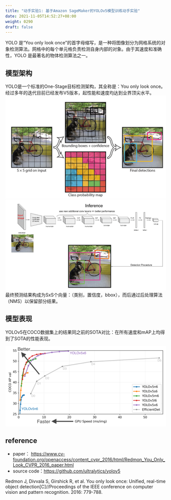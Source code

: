 ```yaml
---
title: "动手实验1: 基于Amazon SageMaker的YOLOv5模型训练动手实验"
date: 2021-11-05T14:52:27+08:00
weight: 0290
draft: false
---
```


YOLO 是“You only look once”的首字母缩写，是一种将图像划分为网格系统的对象检测算法。网格中的每个单元格负责检测自身内部的对象。由于其速度和准确性，YOLO 是最著名的物体检测算法之一。

## 模型架构
YOLO是一个标准的One-Stage目标检测架构，其全称是：You only look once。经过多年的迭代目前已经发布V5版本，起性能和速度均达到业界顶尖水平。
![](../pics/yolo/2.png)
![](../pics/yolo/1.png)
最终预测结果构成为SxS个向量：（类别，置信度，bbox），而后通过后处理算法（NMS）以保留部分结果。


## 模型表现

YOLOv5在COCO数据集上的结果同之前的SOTA对比：在所有速度和mAP上均得到了SOTA的性能表现。

![](../pics/yolo/3.png)

## reference

* paper： https://www.cv-foundation.org/openaccess/content_cvpr_2016/html/Redmon_You_Only_Look_CVPR_2016_paper.html
* source code：https://github.com/ultralytics/yolov5

Redmon J, Divvala S, Girshick R, et al. You only look once: Unified, real-time object detection[C]//Proceedings of the IEEE conference on computer vision and pattern recognition. 2016: 779-788.


